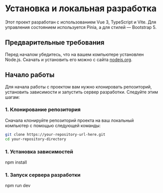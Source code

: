 # Установка и локальная разработка

Этот проект разработан с использованием Vue 3, TypeScript и Vite. Для управления состоянием используется Pinia, а для стилей — Bootstrap 5.

## Предварительные требования

Перед началом убедитесь, что на вашем компьютере установлен Node.js. Скачать и установить его можно с сайта [nodejs.org](https://nodejs.org/).

## Начало работы

Для начала работы с проектом вам нужно клонировать репозиторий, установить зависимости и запустить сервер разработки. Следуйте этим шагам:

### 1. Клонирование репозитория

Сначала клонируйте репозиторий проекта на ваш локальный компьютер с помощью следующей команды:

```bash
git clone https://your-repository-url-here.git
cd your-repository-directory
```

### 1. Установка зависимостей

npm install

### 1. Запуск сервера разработки

npm run dev
